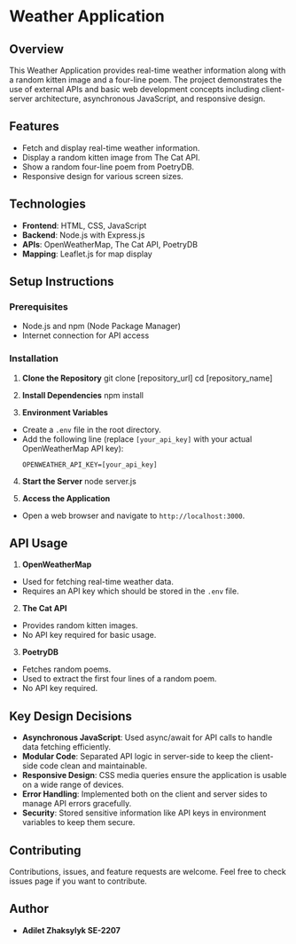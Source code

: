 # Weather Application

## Overview
This Weather Application provides real-time weather information along with a random kitten image and a four-line poem. The project demonstrates the use of external APIs and basic web development concepts including client-server architecture, asynchronous JavaScript, and responsive design.

## Features
- Fetch and display real-time weather information.
- Display a random kitten image from The Cat API.
- Show a random four-line poem from PoetryDB.
- Responsive design for various screen sizes.

## Technologies
- **Frontend**: HTML, CSS, JavaScript
- **Backend**: Node.js with Express.js
- **APIs**: OpenWeatherMap, The Cat API, PoetryDB
- **Mapping**: Leaflet.js for map display

## Setup Instructions

### Prerequisites
- Node.js and npm (Node Package Manager)
- Internet connection for API access

### Installation
1. **Clone the Repository**
git clone [repository_url]
cd [repository_name]

2. **Install Dependencies**
npm install

3. **Environment Variables**
- Create a `.env` file in the root directory.
- Add the following line (replace `[your_api_key]` with your actual OpenWeatherMap API key):
  ```
  OPENWEATHER_API_KEY=[your_api_key]
  ```

4. **Start the Server**
node server.js

5. **Access the Application**
- Open a web browser and navigate to `http://localhost:3000`.

## API Usage

1. **OpenWeatherMap**
- Used for fetching real-time weather data.
- Requires an API key which should be stored in the `.env` file.

2. **The Cat API**
- Provides random kitten images.
- No API key required for basic usage.

3. **PoetryDB**
- Fetches random poems.
- Used to extract the first four lines of a random poem.
- No API key required.

## Key Design Decisions

- **Asynchronous JavaScript**: Used async/await for API calls to handle data fetching efficiently.
- **Modular Code**: Separated API logic in server-side to keep the client-side code clean and maintainable.
- **Responsive Design**: CSS media queries ensure the application is usable on a wide range of devices.
- **Error Handling**: Implemented both on the client and server sides to manage API errors gracefully.
- **Security**: Stored sensitive information like API keys in environment variables to keep them secure.

## Contributing
Contributions, issues, and feature requests are welcome. Feel free to check issues page if you want to contribute.

## Author
- **Adilet Zhaksylyk SE-2207**
